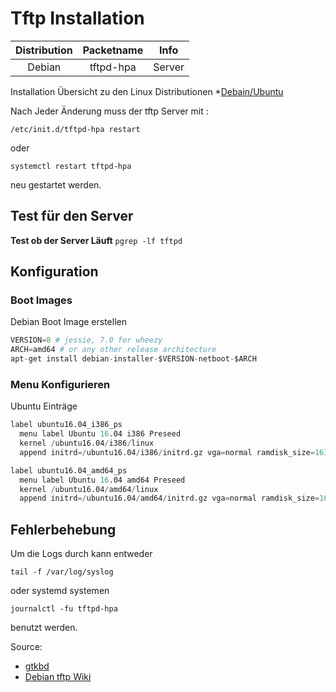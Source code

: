 # Tftp Installation

|Distribution|Packetname|Info|
| :---: | :---: | :---: |
|Debian|tftpd-hpa|Server|

Installation Übersicht zu den Linux Distributionen
*[Debain/Ubuntu](../tftpd-install-debian)

Nach Jeder Änderung muss der tftp Server mit :

`/etc/init.d/tftpd-hpa restart`

oder

`systemctl restart tftpd-hpa`

neu gestartet werden.

## Test für den Server

**Test ob der Server Läuft**
`pgrep -lf tftpd`

## Konfiguration

### Boot Images

Debian Boot Image erstellen

```s
VERSION=8 # jessie, 7.0 for wheezy
ARCH=amd64 # or any other release architecture
apt-get install debian-installer-$VERSION-netboot-$ARCH
```

### Menu Konfigurieren

Ubuntu Einträge

```s
label ubuntu16.04_i386_ps
  menu label Ubuntu 16.04 i386 Preseed
  kernel /ubuntu16.04/i386/linux
  append initrd=/ubuntu16.04/i386/initrd.gz vga=normal ramdisk_size=16384 root=/dev/ram rw preseed/url=ftp://mirror.home.lan/pub/linux/preseed/xenial.seed debian-installer/locale=de_DE keyboard-configuration/layoutcode=de localechooser/translation/warn-light=true localechooser/translation/warn-severe=true netcfg/choose_interface=auto netcfg/get_hostname=ubuntu --

label ubuntu16.04_amd64_ps
  menu label Ubuntu 16.04 amd64 Preseed
  kernel /ubuntu16.04/amd64/linux
  append initrd=/ubuntu16.04/amd64/initrd.gz vga=normal ramdisk_size=16384 root=/dev/ram rw preseed/url=ftp://mirror.home.lan/pub/linux/preseed/xenial.seed debian-installer/locale=de_DE keyboard-configuration/layoutcode=de localechooser/translation/warn-light=true localechooser/translation/warn-severe=true netcfg/choose_interface=auto netcfg/get_hostname=ubuntu --
```

## Fehlerbehebung

Um die Logs durch kann entweder

`tail -f /var/log/syslog`

oder systemd systemen

 `journalctl -fu tftpd-hpa`

benutzt werden.

Source:

* [gtkbd](http://www.gtkdb.de/index_34_2792.html)
* [Debian tftp Wiki](https://wiki.debian.org/PXEBootInstall?action=show&redirect=DebianInstaller%2FNetbootPXE)